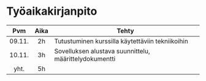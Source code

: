 # Työaikakirjanpito

| Pvm  | Aika | Tehty |
|:----:|:----:|-------|
|09.11.|2h|Tutustuminen kurssilla käytettäviin tekniikoihin|
|10.11.|3h|Sovelluksen alustava suunnittelu, määrittelydokumentti
|yht.|5h|
